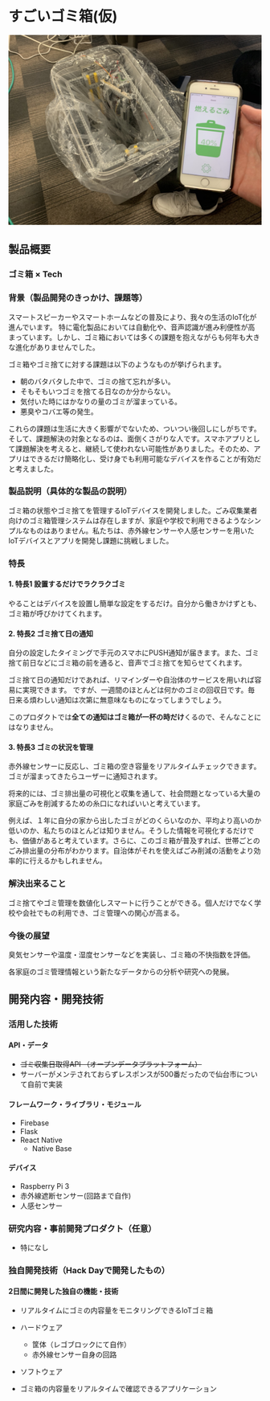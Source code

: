 # すごいゴミ箱(仮)


[![Product Name](gomi.jpg)](https://www.youtube.com/watch?v=xhzDoDKeDpo&feature=youtu.be)

## 製品概要
### ゴミ箱 × Tech

### 背景（製品開発のきっかけ、課題等）

スマートスピーカーやスマートホームなどの普及により、我々の生活のIoT化が進んでいます。
特に電化製品においては自動化や、音声認識が進み利便性が高まっています。しかし、ゴミ箱においては多くの課題を抱えながらも何年も大きな進化がありませんでした。

ゴミ箱やゴミ捨てに対する課題は以下のようなものが挙げられます。

- 朝のバタバタした中で、ゴミの捨て忘れが多い。
- そもそもいつゴミを捨てる日なのか分からない。
- 気付いた時にはかなりの量のゴミが溜まっている。
- 悪臭やコバエ等の発生。

これらの課題は生活に大きく影響がでないため、ついつい後回しにしがちです。そして、課題解決の対象となるのは、面倒くさがりな人です。スマホアプリとして課題解決を考えると、継続して使われない可能性がありました。そのため、アプリはできるだけ簡略化し、受け身でも利用可能なデバイスを作ることが有効だと考えました。

### 製品説明（具体的な製品の説明）
ゴミ箱の状態やゴミ捨てを管理するIoTデバイスを開発しました。ごみ収集業者向けのゴミ箱管理システムは存在しますが、家庭や学校で利用できるようなシンプルなものはありません。私たちは、赤外線センサーや人感センサーを用いたIoTデバイスとアプリを開発し課題に挑戦しました。


### 特長

#### 1. 特長1 設置するだけでラクラクゴミ
やることはデバイスを設置し簡単な設定をするだけ。自分から働きかけずとも、ゴミ箱が呼びかけてくれます。

#### 2. 特長2 ゴミ捨て日の通知
自分の設定したタイミングで手元のスマホにPUSH通知が届きます。また、ゴミ捨て前日などにゴミ箱の前を通ると、音声でゴミ捨てを知らせてくれます。

ゴミ捨て日の通知だけであれば、リマインダーや自治体のサービスを用いれば容易に実現できます。
ですが、一週間のほとんどは何かのゴミの回収日です。毎日来る煩わしい通知は次第に無意味なものになってしまうでしょう。

このプロダクトでは**全ての通知はゴミ箱が一杯の時だけ**くるので、そんなことにはなりません。

#### 3. 特長3 ゴミの状況を管理
赤外線センサーに反応し、ゴミ箱の空き容量をリアルタイムチェックできます。ゴミが溜まってきたらユーザーに通知されます。

将来的には、ゴミ排出量の可視化と収集を通して、社会問題となっている大量の家庭ごみを削減するための糸口になればいいと考えています。

例えば、１年に自分の家から出したゴミがどのくらいなのか、平均より高いのか低いのか、私たちのほとんどは知りません。そうした情報を可視化するだけでも、価値があると考えています。さらに、このゴミ箱が普及すれば、世帯ごとのごみ排出量の分布がわかります。自治体がそれを使えばごみ削減の活動をより効率的に行えるかもしれません。


### 解決出来ること
ゴミ捨てやゴミ管理を数値化しスマートに行うことができる。個人だけでなく学校や会社でもの利用でき、ゴミ管理への関心が高まる。


### 今後の展望
臭気センサーや温度・湿度センサーなどを実装し、ゴミ箱の不快指数を評価。

各家庭のゴミ管理情報という新たなデータからの分析や研究への発展。



## 開発内容・開発技術
### 活用した技術
#### API・データ

* ~~ゴミ収集日取得API （オープンデータプラットフォーム）~~
* サーバーがメンテされておらずレスポンスが500番だったので仙台市について自前で実装

#### フレームワーク・ライブラリ・モジュール
* Firebase
* Flask
* React Native
  - Native Base

#### デバイス
* Raspberry Pi 3
* 赤外線遮断センサー(回路まで自作)
* 人感センサー

### 研究内容・事前開発プロダクト（任意）

* 特になし 

### 独自開発技術（Hack Dayで開発したもの）
#### 2日間に開発した独自の機能・技術
* リアルタイムにゴミの内容量をモニタリングできるIoTゴミ箱

* ハードウェア
  - 筐体（レゴブロックにて自作）
  - 赤外線センサー自身の回路

* ソフトウェア
 - ゴミ箱の内容量をリアルタイムで確認できるアプリケーション
　
